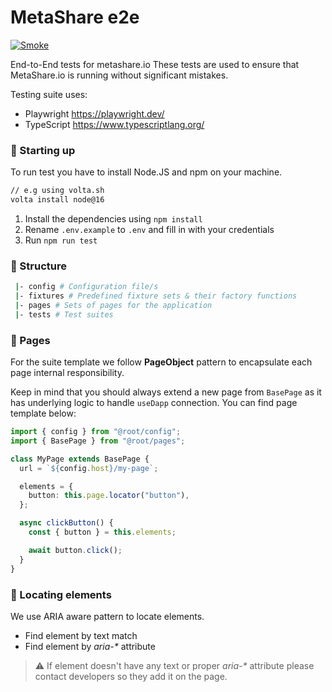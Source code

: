 # MetaShare e2e

[![Smoke](https://github.com/Prometeus-Network/metashare-e2e/actions/workflows/smoke.yaml/badge.svg)](https://github.com/Prometeus-Network/metashare-e2e/actions/workflows/smoke.yaml)

End-to-End tests for metashare.io These tests are used to ensure that MetaShare.io is running without significant mistakes.

Testing suite uses:

- Playwright https://playwright.dev/
- TypeScript https://www.typescriptlang.org/

### 🤖 Starting up

To run test you have to install Node.JS and npm on your machine.

```sh
// e.g using volta.sh
volta install node@16
```

1. Install the dependencies using `npm install`
2. Rename `.env.example` to `.env` and fill in with your credentials
3. Run `npm run test`

### 📁 Structure

```sh
 |- config # Configuration file/s
 |- fixtures # Predefined fixture sets & their factory functions
 |- pages # Sets of pages for the application
 |- tests # Test suites
```

### 📜 Pages

For the suite template we follow **PageObject** pattern to encapsulate each page internal responsibility.

Keep in mind that you should always extend a new page from `BasePage` as it has underlying logic to handle `useDapp` connection. You can find page template below:

```ts
import { config } from "@root/config";
import { BasePage } from "@root/pages";

class MyPage extends BasePage {
  url = `${config.host}/my-page`;

  elements = {
    button: this.page.locator("button"),
  };

  async clickButton() {
    const { button } = this.elements;

    await button.click();
  }
}
```

### 🔎 Locating elements

We use ARIA aware pattern to locate elements.

- Find element by text match
- Find element by _aria-\*_ attribute

> ⚠️ If element doesn't have any text or proper _aria-\*_ attribute please contact developers so they add it on the page.
